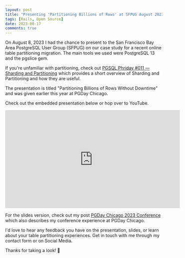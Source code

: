 ```yaml
---
layout: post
title: "Presenting 'Partitioning Billions of Rows' at SFPUG August 2023"
tags: [Rails, Open Source]
date: 2023-08-17
comments: true
---
```



On August 8, 2023 I had the chance to present to the San Francisco Bay Area PostgreSQL User Group (SFPUG) on our case study for a recent online table partitioning migration. The main tools we used were PostgreSQL 13 and the pgslice gem.

If you're unfamiliar with partitioning, check out [PGSQL Phriday #011 — Sharding and Partitioning](/blog/2023/08/04/postgresql-sharding-partitioning-pgsql-phriday-011) which provides a short overview of Sharding and Partitioning and how they are useful.

The presentation is titled "Partitioning Billions of Rows Without Downtime" and was given earlier this year at PGDay Chicago.

Check out the embedded presentation below or hop over to YouTube.

<iframe width="560" height="315" src="https://www.youtube.com/embed/W8d3roay29w" title="YouTube video player" frameborder="0" allow="accelerometer; autoplay; clipboard-write; encrypted-media; gyroscope; picture-in-picture; web-share" allowfullscreen></iframe>

For the slides version, check out my post [PGDay Chicago 2023 Conference](/blog/2023/05/24/pgday-chicago) which also describes my conference experience at PGDay Chicago.

I'd love to hear any feedback you have on the presentation, slides, or learn about your table partitioning experiences. Get in touch with me through my contact form or on Social Media.

Thanks for taking a look! 👋

